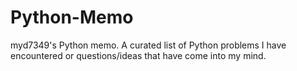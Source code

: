 Python-Memo
===========

myd7349's Python memo. A curated list of Python problems I have encountered or questions/ideas that have come into my mind.
